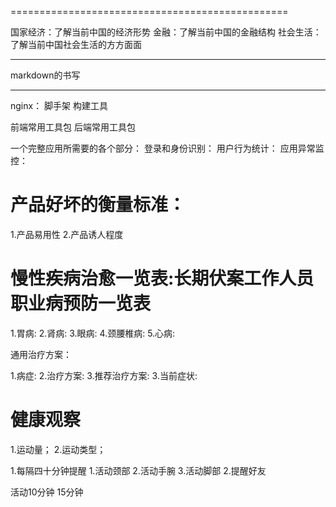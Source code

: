 
================================================

国家经济：了解当前中国的经济形势
金融：了解当前中国的金融结构
社会生活：了解当前中国社会生活的方方面面

-----------------------------------------------

markdown的书写

------------------------------------------------

nginx：
脚手架
构建工具

前端常用工具包
后端常用工具包

一个完整应用所需要的各个部分：
登录和身份识别：
用户行为统计：
应用异常监控：

# 产品好坏的衡量标准：
1.产品易用性
2.产品诱人程度

# 慢性疾病治愈一览表:长期伏案工作人员职业病预防一览表

1.胃病:
2.肾病:
3.眼病:
4.颈腰椎病:
5.心病:

通用治疗方案：

1.病症:
2.治疗方案:
3.推荐治疗方案:
3.当前症状:

# 健康观察
1.运动量；
2.运动类型；

1.每隔四十分钟提醒
  1.活动颈部
  2.活动手腕
  3.活动脚部
2.提醒好友


活动10分钟
15分钟








